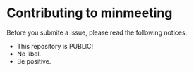# Contributing to minmeeting

Before you submite a issue, please read the following notices.

- This repository is PUBLIC!
- No libel.
- Be positive.